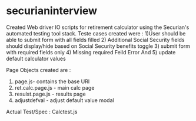 # securianinterview
Created Web driver IO scripts for retirement calculator  using the Securian's automated testing tool stack.
Teste cases created were : 
1)User should be able to submit form with all  fields filled
2) Additional Social Security fields should display/hide based on Social Security benefits toggle
3) submit form with required fields only
4) Missing required Feild Error And 
5) update default calculator values

Page Objects created are  : 
1) page.js- contains the base URl
2) ret.calc.page.js -  main calc page
3) resulst.page.js - results page
4) adjustdefval - adjust default value modal

Actual Test/Spec : Calctest.js
